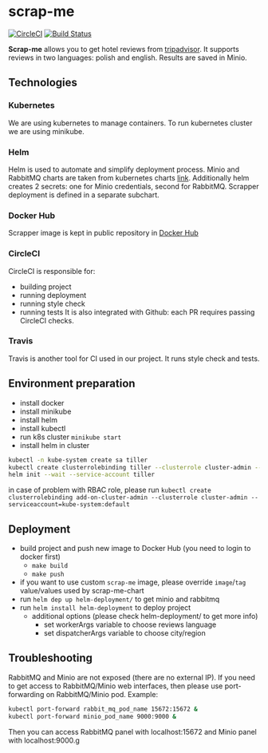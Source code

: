 # scrap-me 
[![CircleCI](https://circleci.com/gh/scrappingmachine/scrap-me/tree/master.svg?style=svg)](https://circleci.com/gh/scrappingmachine/scrap-me/tree/master)
[![Build Status](https://travis-ci.org/scrappingmachine/scrap-me.svg?branch=master)](https://travis-ci.org/scrappingmachine/scrap-me)

**Scrap-me** allows you to get hotel reviews from [tripadvisor](https://www.tripadvisor.com).
It supports reviews in two languages: polish and english. Results are saved in Minio.

## Technologies
### Kubernetes
We are using kubernetes to manage containers. 
To run kubernetes cluster we are using minikube.

### Helm
Helm is used to automate and simplify deployment process. Minio and RabbitMQ charts are taken from 
kubernetes charts [link](https://kubernetes-charts.storage.googleapis.com).
Additionally helm creates 2 secrets: one for Minio credentials, second for RabbitMQ.
Scrapper deployment is defined in a separate subchart.


### Docker Hub
Scrapper image is kept in public repository in [Docker Hub](https://hub.docker.com/r/scrappingmachine/scrap-me/)

### CircleCI
CircleCI is responsible for:
* building project
* running deployment
* running style check
* running tests
It is also integrated with Github: each PR requires passing CircleCI checks.

### Travis
Travis is another tool for CI used in our project. It runs style check and tests.

## Environment preparation
* install docker
* install minikube
* install helm
* install kubectl
* run k8s cluster `minikube start`
* install helm in cluster
```bash
kubectl -n kube-system create sa tiller
kubectl create clusterrolebinding tiller --clusterrole cluster-admin --serviceaccount=kube-system:tiller
helm init --wait --service-account tiller
```
in case of problem with RBAC role, please run `kubectl create clusterrolebinding add-on-cluster-admin --clusterrole cluster-admin --serviceaccount=kube-system:default`

## Deployment
* build project and push new image to Docker Hub (you need to login to docker first)
	* `make build`
	* `make push`
* if you want to use custom `scrap-me` image, please override `image`/`tag` value/values used by 
scrap-me-chart
* run `helm dep up helm-deployment/` to get minio and rabbitmq
* run `helm install helm-deployment` to deploy project
	* additional options (please check helm-deployment/ to get more info)
		* set workerArgs variable to choose reviews language
		* set dispatcherArgs variable to choose city/region

## Troubleshooting
RabbitMQ and Minio are not exposed (there are no external IP).
If you need to get access to RabbitMQ/Minio web interfaces, then please use port-forwarding on 
RabbitMQ/Minio pod.
Example:
```bash
kubectl port-forward rabbit_mq_pod_name 15672:15672 &
kubectl port-forward minio_pod_name 9000:9000 &
```
Then you can access RabbitMQ panel with localhost:15672 and Minio panel with localhost:9000.g
